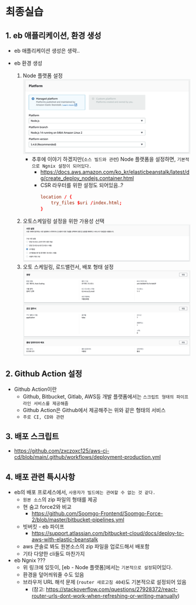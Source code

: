 # 최종실습

## 1. eb 애플리케이션, 환경 생성

- eb 애플리케이션 생성은 생략..

- eb 환경 생성
  1. Node 플랫폼 설정
     ![eb-create](/resources/eb-create.png)
     - 추후에 이야기 하겠지만(`소스 빌드와 관련`) Node 플랫폼을 설정하면, `기본적으로 Ngnix 설정이 되어있다.`
       - https://docs.aws.amazon.com/ko_kr/elasticbeanstalk/latest/dg/create_deploy_nodejs.container.html
       - CSR 라우터를 위한 설정도 되어있음..?
         ```conf
         location / {
             try_files $uri /index.html;
         }
         ```
  2. 오토스케일링 설정을 위한 가용성 선택
    ![eb-detail-ready](/resources/eb-detail-ready.png)
  3. 오토 스케일링, 로드밸런서, 배포 형태 설정
    ![eb-detail-settings](/resources/eb-detail-settings.png)
    
## 2. Github Action 설정

- Github Action이란
    - Github, Bitbucket, Gitlab, AWS등 개발 플랫폼에서는 `스크립트 형태의 파이프라인 서비스를 제공해줌`
    - Github Action은 Github에서 제공해주는 위와 같은 형태의 서비스
    - `주로 CI, CD와 관련`

## 3. 배포 스크립트

- https://github.com/zxczoxc125/aws-ci-cd/blob/main/.github/workflows/deployment-production.yml

## 4. 배포 관련 특시사항

- eb의 배포 프로세스에서, `사용자가 빌드에는 관여할 수 없는 것 같다.`
    - `원본 소스`의 zip 파일의 형태를 제공
    - 현 숨고 force2와 비교
        - https://github.com/Soomgo-Frontend/Soomgo-Force-2/blob/master/bitbucket-pipelines.yml
    - 빗버킷 - eb 파이프
        - https://support.atlassian.com/bitbucket-cloud/docs/deploy-to-aws-with-elastic-beanstalk
    - aws 콘솔로 봐도 원본소스의 zip 파일을 업로드해서 배포함
    - 기타 다양한 cli들도 마찬가지
- eb Ngnix ???
    - 위 링크에 있듯이, [eb - Node 플랫폼]에서는 `기본적으로 설정`되어있다.
    - 환경을 덮어씌워줄 수도 있음
    - 브라우저 URL 해석 문제 (`router 새로고침 404`)도 기본적으로 설정되어 있음
        - (참고: https://stackoverflow.com/questions/27928372/react-router-urls-dont-work-when-refreshing-or-writing-manually)